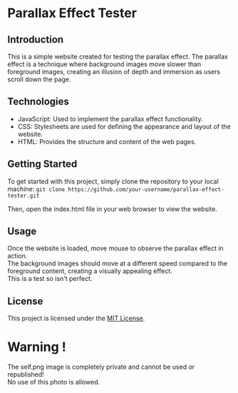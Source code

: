 # Parallax Effect Tester

## Introduction

This is a simple website created for testing the parallax effect. The parallax effect is a technique where background images move slower than foreground images, creating an illusion of depth and immersion as users scroll down the page.

## Technologies

* JavaScript: Used to implement the parallax effect functionality.
* CSS: Stylesheets are used for defining the appearance and layout of the website.
* HTML: Provides the structure and content of the web pages.

## Getting Started

To get started with this project, simply clone the repository to your local machine:
```git clone https://github.com/your-username/parallax-effect-tester.git```

Then, open the index.html file in your web browser to view the website.

## Usage

Once the website is loaded, move mouse to observe the parallax effect in action.   
The background images should move at a different speed compared to the foreground content, creating a visually appealing effect.   
This is a test so isn't perfect.

## License

This project is licensed under the [MIT License](https://fr.wikipedia.org/wiki/Licence_MIT).   

# Warning !

The self.png image is completely private and cannot be used or republished!   
No use of this photo is allowed.
